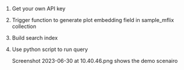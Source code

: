 1. Get your own API key 
2. Trigger function to generate plot embedding field in sample_mflix collection
3. Build search index
4. Use python script to run query

   Screenshot 2023-06-30 at 10.40.46.png shows the demo scenairo 
